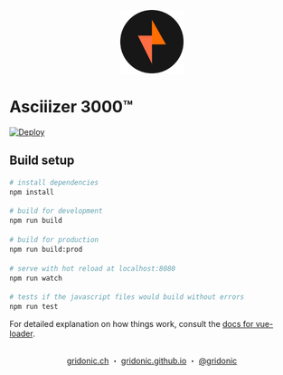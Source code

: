 <p align="center"><img src="https://github.com/gridonic/asciiizer/blob/master/misc/logo/ASCIIIZER-circle.png" alt="Asciiizer 3000™" width="112"></p>

# Asciiizer 3000™

[![Deploy](https://www.herokucdn.com/deploy/button.svg)](https://heroku.com/deploy)

## Build setup

``` bash
# install dependencies
npm install

# build for development
npm run build

# build for production
npm run build:prod

# serve with hot reload at localhost:8080
npm run watch

# tests if the javascript files would build without errors
npm run test
```

For detailed explanation on how things work, consult the [docs for vue-loader](http://vuejs.github.io/vue-loader).

[webpack]: https://webpack.js.org/
[code-splitting]: https://webpack.js.org/guides/code-splitting/#on-demand-code-splitting
[Vue.js]: https://vuejs.org/
[asynchronous]: https://vuejs.org/v2/guide/components.html#Async-Components
[scoped css]: https://vue-loader.vuejs.org/en/features/scoped-css.html
[Babel]: https://babeljs.io/

##  
<p align="center">
  <a href="https://gridonic.ch">gridonic.ch</a> ・
  <a href="https://gridonic.github.io">gridonic.github.io</a> ・
  <a href="https://twitter.com/gridonic">@gridonic</a>
</p>
